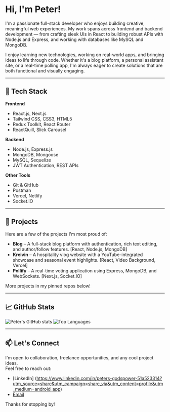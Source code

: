 # Hi, I'm Peter!

I'm a passionate full-stack developer who enjoys building creative, meaningful web experiences. My work spans across frontend and backend development — from crafting sleek UIs in React to building robust APIs with Node.js and Express, and working with databases like MySQL and MongoDB.

I enjoy learning new technologies, working on real-world apps, and bringing ideas to life through code. Whether it's a blog platform, a personal assistant site, or a real-time polling app, I'm always eager to create solutions that are both functional and visually engaging.

---

## 🚀 Tech Stack

**Frontend**
- React.js, Next.js
- Tailwind CSS, CSS3, HTML5
- Redux Toolkit, React Router
- ReactQuill, Slick Carousel

**Backend**
- Node.js, Express.js
- MongoDB, Mongoose
- MySQL, Sequelize
- JWT Authentication, REST APIs

**Other Tools**
- Git & GitHub
- Postman
- Vercel, Netlify
- Socket.IO

---

## 📌 Projects

Here are a few of the projects I'm most proud of:

- **Blog** – A full-stack blog platform with authentication, rich text editing, and author/follow features. [React, Node.js, MongoDB]
- **Kreivin** – A hospitality vlog website with a YouTube-integrated showcase and seasonal event highlights. [React, Video Background, Vercel]
- **Pollify** – A real-time voting application using Express, MongoDB, and WebSockets. [Next.js, Socket.IO]

More projects in my pinned repos below!

---

## 📈 GitHub Stats

![Peter's GitHub stats](https://github-readme-stats.vercel.app/api?username=Petersgodspower19&show_icons=true&theme=tokyonight)
![Top Languages](https://github-readme-stats.vercel.app/api/top-langs/?username=Petersgodspower19&layout=compact&theme=tokyonight)

---

## 📫 Let's Connect

I'm open to collaboration, freelance opportunities, and any cool project ideas.  
Feel free to reach out:

- [LinkedIn] (https://www.linkedin.com/in/peters-godspower-51a523314?utm_source=share&utm_campaign=share_via&utm_content=profile&utm_medium=android_app)
- [Email](mailto:petersgodspower95@gmail.com)

Thanks for stopping by!

